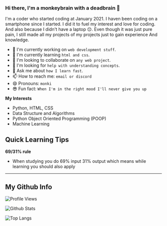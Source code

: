 ### Hi there, I'm a monkeybrain with a deadbrain 👋

I'm a coder who started coding at January 2021.
I haven been coding on a smartphone since I started.
I did it to fuel my interest and love for coding.
And also because I didn't have a laptop 😔.
Even though it was just pure pain, I still made all
my projects of my projects just to gain experience
And knowledge.

- 🔭 I'm currently working on `web development stuff`.
- 🌱 I'm currently learning `html and css`.
- 👯 I'm looking to collaborate on `any web project`.
- 🤔 I'm looking for `help with understanding concepts`.
- 💬 Ask me about `how I learn fast`.
- 📫 How to reach me: `email or discord`
- 😄 Pronouns: `monki`
- 😎 Fun fact: `When I'm in the right mood I'll never give you up`

**My Interests**
- Python, HTML, CSS
- Data Structure and Algorithms
- Python Object Oriented Programming (POOP)
- Machine Learning

## Quick Learning Tips
**69/31% rule**
- When studying you do 69% input 31% output which means while learning you should also apply

---
## My Github Info
![Profile Views](https://api.ghprofile.me/view?username=WeMayNeverKnow&label=profile_views)

![Github Stats](https://github-readme-stats.vercel.app/api?username=WeMayNeverKnow&show_icons=true&theme=algolia)

![Top Langs](https://github-readme-stats.vercel.app/api/top-langs/?username=WeMayNeverKnow&theme=algolia)
